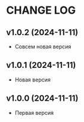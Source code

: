 CHANGE LOG
==========

## v1.0.2 (2024-11-11)
* Совсем новая версия

## v1.0.1 (2024-11-11)
* Новая версия

## v1.0.0 (2024-11-11)
* Первая версия